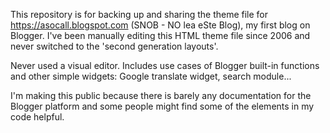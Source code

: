 This repository is for backing up and sharing the theme file for https://asocall.blogspot.com (SNOB - NO lea eSte Blog), my first blog on Blogger. I've been manually editing this HTML theme file since 2006 and never switched to the 'second generation layouts'. 

Never used a visual editor. Includes use cases of Blogger built-in functions and other simple widgets: Google translate widget, search module...

I'm making this public because there is barely any documentation for the Blogger platform and some people might find some of the elements in my code helpful.
